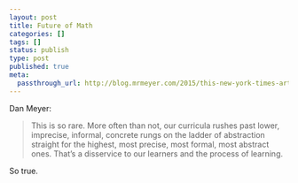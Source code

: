 ```yaml
---
layout: post
title: Future of Math
categories: []
tags: []
status: publish
type: post
published: true
meta:
  passthrough_url: http://blog.mrmeyer.com/2015/this-new-york-times-article-is-the-future-of-math-textbooks/
---
```


Dan Meyer:


>This is so rare. More often than not, our curricula rushes past lower, imprecise, informal, concrete rungs on the ladder of abstraction straight for the highest, most precise, most formal, most abstract ones. That’s a disservice to our learners and the process of learning.



So true.
